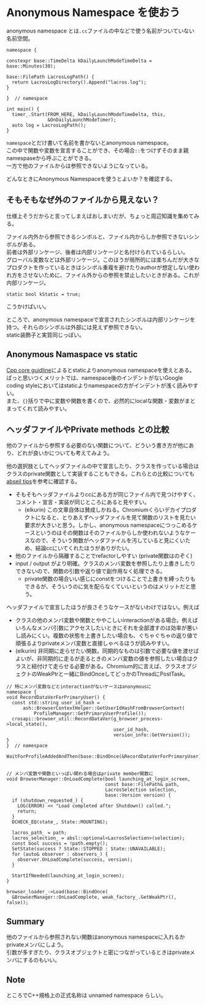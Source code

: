 # Anonymous Namespace を使おう

anonymous namespace とは`.cc`ファイルの中などで使う名前がついていない名前空間。
```cpp=
namespace {
  
constexpr base::TimeDelta kDailyLaunchModeTimeDelta = base::Minutes(30);
  
base::FilePath LacrosLogPath() {
  return LacrosLogDirectory().Append("lacros.log");
}
  
}  // namespace

int main() {
  timer_.Start(FROM_HERE, kDailyLaunchModeTimeDelta, this,
               &OnDailyLaunchModeTimer);
  auto log = LacrosLogPath();
}
```

`namespace`とだけ書いて名前を書かないとanonymous namespace。  
この中で関数や変数を宣言することができ、その場合`::`をつけずそのまま親namespaseから呼ぶことができる。  
一方で他のファイルからは参照できないようになっている。

どんなときにAnonymous Namespaceを使うとよいか？を確認する。

## そもそもなぜ外のファイルから見えない？
仕様上そうだからと言ってしまえばおしまいだが、ちょっと周辺知識を集めてみる。

ファイル内外から参照できるシンボルと、ファイル内からしか参照できないシンボルがある。  
前者は外部リンケージ、後者は内部リンケージと名付けられているらしい。  
グローバル変数などは外部リンケージ。このほうが局所的には楽ちんだが大きなプロダクトを作っているときはシンボル重複を避けたりauthorが想定しない使われ方をさせないために、ファイル外からの参照を禁止したいときがある。これが内部リンケージ。

```cpp=
static bool kStatic = true;
```
こうかけばいい。

ところで、anonymous namespaceで宣言されたシンボルは内部リンケージを持つ。それらのシンボルは外部には見えず参照できない。  
static装飾子と実質同じっぽい。

## Anonymous Namaspace vs static
[Cpp core guidline](https://isocpp.github.io/CppCoreGuidelines/CppCoreGuidelines#sf22-use-an-unnamed-anonymous-namespace-for-all-internalnon-exported-entities)によるとstaticよりanonymous namespaceを使えとある。  
ぱっと思いつくメリットでは、namespace後のインデントがないGoogle coding styleにおいてはstaticよりnamespaceの方がインデントが浅く読みやすい。  
また、`{}`括りで中に変数や関数を書くので、必然的にlocalな関数・変数がまとまってくれて読みやすい。

## ヘッダファイルやPrivate methods との比較
他のファイルから参照する必要のない関数について、どういう書き方が他にあり、どれが良いかについても考えてみよう。

他の選択肢としてヘッダファイルの中で宣言したり、クラスを作っている場合はクラスのprivate関数として実装することもできる。これらとの比較についても[abseil tips](https://abseil.io/tips/186)を参考に確認する。

- そもそもヘッダファイルよりccにある方が同じファイル内で見つけやすく、コメント・宣言・実装が同じところにあると見やすい。
  - (elkurin) この文章自体は賛成しかねる。Chromiumくらいデカイプロダクトになると、とりあえずヘッダファイルを見て関数のリストを見たい要求が大きいと思う。しかし、anonymous namespaceにつっこめるケースというのはその関数はそのファイルからしか使われないようなケースなので、そういう関数がヘッダファイルを汚していると見にくいため、結論ccにいてくれたほうがありがたい。
- 他のファイルから隔離することでrefactorしやすい (private関数はのぞく)
- input / output がより明確。クラスのメンバ変数を参照したり上書きしたりできないので、関数の引数や返り値で副作用なく処理できる。
  - private関数の場合いい感じにconstをつけることで上書きを縛ったりもできるが、そういうのに気を配らなくていいというのはメリットだと思う。


ヘッダファイルで宣言したほうが良さそうなケースがないわけではない。例えば
- クラスの他のメンバ変数や関数とややこしいinteractionがある場合。例えばいろんなメンバ引数にアクセスしたいときにそれを全部渡すのは効率が悪いし読みにくい。複数の状態を上書きしたい場合も、ぐちゃぐちゃの返り値で頑張るよりprivateメンバ変数と直接しゃべるほうが読みやすい。
- (elkurin) 非同期に走らせたい関数。同期的なものは引数で必要な値を渡せばよいが、非同期的に走るが走るときのメンバ変数の値を参照したい場合はクラスと紐付けて走らせる必要がある。Chromium的に言えば、クラスオブジェクトのWeakPtrと一緒にBindOnceしてどっかのThreadにPostTask。


```cpp=
// 特にメンバ変数などとinteractionがないケースはanonymousに
namespace {
void RecordDataVerForPrimaryUser() {
  const std::string user_id_hash =
      ash::BrowserContextHelper::GetUserIdHashFromBrowserContext(
          ProfileManager::GetPrimaryUserProfile());
  crosapi::browser_util::RecordDataVer(g_browser_process->local_state(),
                                       user_id_hash,
                                       version_info::GetVersion());
}
}  // namespace

WaitForProfileAddedAndThen(base::BindOnce(&RecordDataVerForPrimaryUser));


// メンバ変数や関数といっぱい関わる場合はprivate member関数に
void BrowserManager::OnLoadComplete(bool launching_at_login_screen,
                                    const base::FilePath& path,
                                    LacrosSelection selection,
                                    base::Version version) {
  if (shutdown_requested_) {
    LOG(ERROR) << "Load completed after Shutdown() called.";
    return;
  }
  DCHECK_EQ(state_, State::MOUNTING);

  lacros_path_ = path;
  lacros_selection_ = absl::optional<LacrosSelection>(selection);
  const bool success = !path.empty();
  SetState(success ? State::STOPPED : State::UNAVAILABLE);
  for (auto& observer : observers_) {
    observer.OnLoadComplete(success, version);
  }

  StartIfNeeded(launching_at_login_screen);
}

browser_loader_->Load(base::BindOnce(
  &BrowserManager::OnLoadComplete, weak_factory_.GetWeakPtr(), false));
```

## Summary
他のファイルから参照されない関数はanonymous namespaceに入れるかprivateメンバにしよう。  
引数が多すぎたり、クラスオブジェクトと密につながっているときはprivateメンバにするのもいい。

## Note
ところでC++規格上の正式名称は unnamed namespace らしい。
